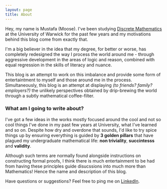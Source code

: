 ```yaml
---
layout: page
title: About 
---
```


Hey, my name is Mustafa (Moose). I've been studying [Discrete Mathematics](https://warwick.ac.uk/fac/sci/dcs/admissions/undergraduate/dm/) at the University of Warwick for the past few years and my motivations behind this blog come from exactly that.

I'm a big believer in the idea that my degree, for better or worse, has completely redesigned the way I process the world around me - through aggressive development in the areas of logic and reason, combined with equal regression in the skills of literacy and nuance. 

This blog is an attempt to work on this imbalance and provide some form of entertaintment to myself and those around me in the process. Simultaneously, this blog is an attempt at displaying <em>(to friends? family? employers?)</em> the unlikely perspectives obtained by drip-brewing the world through a subtly mathematical coffee-filter.

### What am I going to write about?

I've got a few ideas in the works mostly focused around the cool and not so cool things I've done in my past few years at University, what I've learned and so on. Despite how dry and overdone that sounds, I'd like to try spice things up by ensuring everything is guided by <strong>3 golden pillars</strong> that have plagued my undergraduate mathematical life: <strong>non triviality</strong>, <strong>succintesss</strong> and <strong>validity</strong>. 

Although such terms are normally found alongside instructions on constructing formal proofs, I think there is much entertainment to be had from having these principles guide disucssions into much more than Mathematics! Hence the name and description of this blog.


Have questions or suggestions? Feel free to ping me on [LinkedIn](https://www.linkedin.com/in/mustafa-yasir/).

